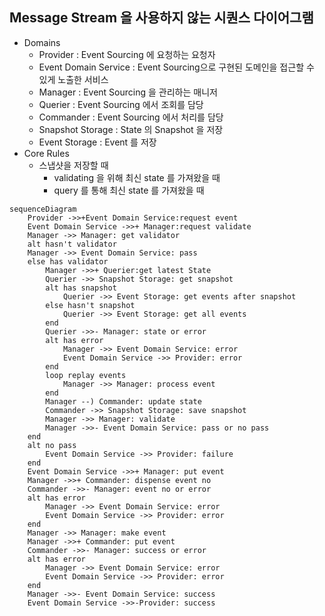 Message Stream 을 사용하지 않는 시퀀스 다이어그램
----------------------------------------
- Domains
  - Provider : Event Sourcing 에 요청하는 요청자
  - Event Domain Service : Event Sourcing으로 구현된 도메인을 접근할 수 있게 노출한 서비스
  - Manager : Event Sourcing 을 관리하는 매니저
  - Querier : Event Sourcing 에서 조회를 담당
  - Commander : Event Sourcing 에서 처리를 담당
  - Snapshot Storage : State 의 Snapshot 을 저장
  - Event Storage : Event 를 저장
- Core Rules
   - 스냅샷을 저장할 때
     - validating 을 위해 최신 state 를 가져왔을 때
     - query 를 통해 최신 state 를 가져왔을 때
```mermaid
sequenceDiagram
    Provider ->>+Event Domain Service:request event
    Event Domain Service ->>+ Manager:request validate
    Manager ->> Manager: get validator
    alt hasn't validator
    Manager ->> Event Domain Service: pass
    else has validator
        Manager ->>+ Querier:get latest State
        Querier ->> Snapshot Storage: get snapshot 
        alt has snapshot
            Querier ->> Event Storage: get events after snapshot
        else hasn't snapshot
            Querier ->> Event Storage: get all events
        end
        Querier ->>- Manager: state or error
        alt has error
            Manager ->> Event Domain Service: error
            Event Domain Service ->> Provider: error
        end
        loop replay events
            Manager ->> Manager: process event
        end
        Manager --) Commander: update state
        Commander ->> Snapshot Storage: save snapshot
        Manager ->> Manager: validate
        Manager ->>- Event Domain Service: pass or no pass
    end
    alt no pass
        Event Domain Service ->> Provider: failure
    end
    Event Domain Service ->>+ Manager: put event
    Manager ->>+ Commander: dispense event no
    Commander ->>- Manager: event no or error
    alt has error
        Manager ->> Event Domain Service: error
        Event Domain Service ->> Provider: error
    end
    Manager ->> Manager: make event
    Manager ->>+ Commander: put event
    Commander ->>- Manager: success or error
    alt has error
        Manager ->> Event Domain Service: error
        Event Domain Service ->> Provider: error
    end
    Manager ->>- Event Domain Service: success
    Event Domain Service ->>-Provider: success
```